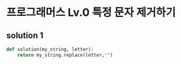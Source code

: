 # 프로그래머스 Lv.0 특정 문자 제거하기

## solution 1

```python
def solution(my_string, letter):
    return my_string.replace(letter,"")
```